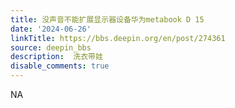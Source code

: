 ```yaml
---
title: 没声音不能扩展显示器设备华为metabook D 15
date: '2024-06-26'
linkTitle: https://bbs.deepin.org/en/post/274361
source: deepin_bbs
description:  洗衣带娃 
disable_comments: true
---
```

NA
